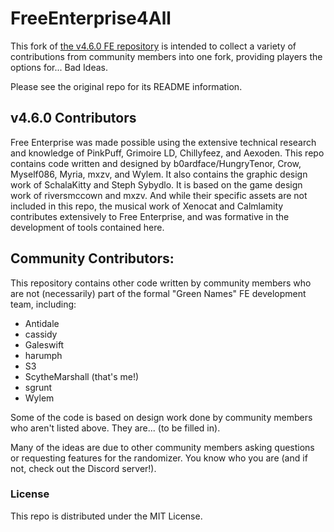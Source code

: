 # FreeEnterprise4All

This fork of [the v4.6.0 FE repository](https://github.com/HungryTenor/FreeEnterprise4) is intended to collect a variety of contributions from community members into one fork, providing players the options for... Bad Ideas. 

Please see the original repo for its README information.

## v4.6.0 Contributors

Free Enterprise was made possible using the extensive technical research and knowledge of PinkPuff, Grimoire LD, Chillyfeez, and Aexoden. This repo contains code written and designed by b0ardface/HungryTenor, Crow, Myself086, Myria, mxzv, and Wylem. It also contains the graphic design work of SchalaKitty and Steph Sybydlo. It is based on the game design work of riversmccown and mxzv. And while their specific assets are not included in this repo, the musical work of Xenocat and Calmlamity contributes extensively to Free Enterprise, and was formative in the development of tools contained here.

## Community Contributors:

This repository contains other code written by community members who are not (necessarily) part of the formal "Green Names" FE development team, including:

- Antidale
- cassidy
- Galeswift
- harumph
- S3
- ScytheMarshall (that's me!)
- sgrunt
- Wylem

Some of the code is based on design work done by community members who aren't listed above. They are... (to be filled in).

Many of the ideas are due to other community members asking questions or requesting features for the randomizer. You know who you are (and if not, check out the Discord server!).

### License

This repo is distributed under the MIT License.
